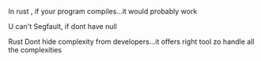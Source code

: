 In rust , if your program compiles...it would probably work 

U can't Segfault, if dont have null

Rust Dont hide complexity from developers...it offers right tool zo handle all the complexities 

